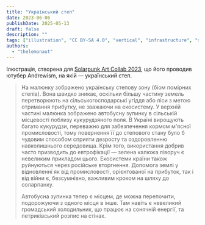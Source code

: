 ```yaml
---
title: "Український степ"
date: 2023-06-06
publishDate: 2025-05-13
draft: false
description: ""
tags: ["illustration", "CC BY-SA 4.0", "vertical", "infrastructure", "solar", "ruins", "ukraine"]
authors:
  - "thelemonaut"
---
```


Ілюстрація, створена для [Solarpunk Art Collab 2023](https://andrew-ism.tumblr.com/post/741342402945646592/solarpunk-art-2023-bioregions), що його проводив ютубер Andrewism, на якій — український степ.

> На малюнку зображено українську степову зону (біом помірних степів). Вона швидко зникає, оскільки більшу частину земель перетворюють на сільськогосподарські угіддя або ліси з метою отримання прибутку, не зважаючи на екосистему. У верхній частині малюнка зображено автобусну зупинку в сільській місцевості поблизу кукурудзяного поля. В Україні вирощують багато кукурудзи, переважно для забезпечення кормом м'ясної промисловості, тому повернення її до степового стану було б чудовим способом сприяти дезросту та оздоровленню навколишнього середовища. Крім того, використання добрив часто призводить до евтрофікації — зелена калюжа ліворуч є невеликим прикладом цього. Екосистеми країни також руйнуються через російське вторгнення. Допомога землі у відновленні як від промисловості, орієнтованої на прибуток, так і від війни є, безсумнівно, важливим кроком на шляху до соларпанку.
> 
> Автобусна зупинка тепер є місцем, де можна перепочити, подорожуючи з одного місця в інше. Там навіть є невеликий громадський холодильник, що працює на сонячній енергії, та петриківський розпис на стінах.